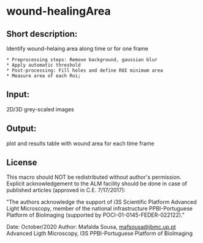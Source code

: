 # wound-healingArea

## Short description: 
Identify wound-helaing area along time or for one frame

	* Preprocessing steps: Remove background, gaussian blur 
	* Apply automatic threshold
	* Post-processing: Fill holes and define ROI minimum area
	* Measure area of each Roi;
	
## Input:
  2D/3D grey-scaled images 

## Output: 
  plot and results table with wound area for each time frame 
  
## License 
This macro should NOT be redistributed without author's permission. 
Explicit acknowledgement to the ALM facility should be done in case of published articles 
(approved in C.E. 7/17/2017):     
 
"The authors acknowledge the support of i3S Scientific Platform Advanced Light Microscopy, 
member of the national infrastructure PPBI-Portuguese Platform of BioImaging 
(supported by POCI-01-0145-FEDER-022122)."
 
Date: October/2020
Author: Mafalda Sousa, mafsousa@ibmc.up.pt
Advanced Ligth Microscopy, I3S 
PPBI-Portuguese Platform of BioImaging
